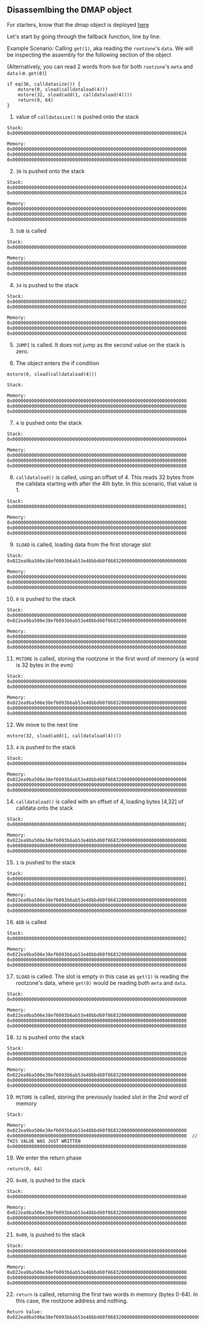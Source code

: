 ## Disassemlbing the DMAP object
For starters, know that the dmap object is deployed [here](https://etherscan.io/address/0x90949c9937A11BA943C7A72C3FA073a37E3FdD96)


Let's start by going through the fallback function, line by line.

Example Scenario: Calling `get(1)`, aka reading the `rootzone`'s `data`.
We will be inspecting the assembly for the following section of the object

(Alternatively, you can read 2 words from `0x0` for both `rootzone`'s `meta` and `data` i.e. `get(0)`)
```
if eq(36, calldatasize()) {
    mstore(0, sload(calldataload(4)))
    mstore(32, sload(add(1, calldataload(4))))
    return(0, 64)
}
```

1. value of `calldatasize()` is pushed onto the stack  
```
Stack:  
0x0000000000000000000000000000000000000000000000000000000000000024

Memory:  
0x0000000000000000000000000000000000000000000000000000000000000000  
0x0000000000000000000000000000000000000000000000000000000000000000  
0x0000000000000000000000000000000000000000000000000000000000000080  
```
2. `36` is pushed onto the stack
```
Stack: 
0x0000000000000000000000000000000000000000000000000000000000000024  
0x0000000000000000000000000000000000000000000000000000000000000024
        
Memory: 
0x0000000000000000000000000000000000000000000000000000000000000000  
0x0000000000000000000000000000000000000000000000000000000000000000  
0x0000000000000000000000000000000000000000000000000000000000000080  
```

3. `SUB` is called  
```
Stack: 
0x0000000000000000000000000000000000000000000000000000000000000000  
        
Memory: 
0x0000000000000000000000000000000000000000000000000000000000000000  
0x0000000000000000000000000000000000000000000000000000000000000000  
0x0000000000000000000000000000000000000000000000000000000000000080  
```

4. `34` is pushed to the stack  
```
Stack: 
0x0000000000000000000000000000000000000000000000000000000000000022
0x0000000000000000000000000000000000000000000000000000000000000000
        
Memory: 
0x0000000000000000000000000000000000000000000000000000000000000000  
0x0000000000000000000000000000000000000000000000000000000000000000  
0x0000000000000000000000000000000000000000000000000000000000000080  
```

5. `JUMPI` is called. It does not jump as the second value on the stack is zero.

6. The object enters the if condition
```
mstore(0, sload(calldataload(4)))
```
```
Stack: 
        
Memory: 
0x0000000000000000000000000000000000000000000000000000000000000000  
0x0000000000000000000000000000000000000000000000000000000000000000  
0x0000000000000000000000000000000000000000000000000000000000000080  
```

7. `4` is pushed onto the stack
```
Stack: 
0x0000000000000000000000000000000000000000000000000000000000000004
        
Memory: 
0x0000000000000000000000000000000000000000000000000000000000000000  
0x0000000000000000000000000000000000000000000000000000000000000000  
0x0000000000000000000000000000000000000000000000000000000000000080  
```

8. `calldataload()` is called, using an offset of 4. This reads 32 bytes from the calldata starting with after the 4th byte. In this
scenario, that value is 1.
```
Stack: 
0x0000000000000000000000000000000000000000000000000000000000000001
        
Memory: 
0x0000000000000000000000000000000000000000000000000000000000000000  
0x0000000000000000000000000000000000000000000000000000000000000000  
0x0000000000000000000000000000000000000000000000000000000000000080  
```

9. `SLOAD` is called, loading data from the first storage slot
```
Stack: 
0x022ea9ba506e38ef6093b6ab53e48bbd60f86832000000000000000000000000       

Memory: 
0x0000000000000000000000000000000000000000000000000000000000000000  
0x0000000000000000000000000000000000000000000000000000000000000000  
0x0000000000000000000000000000000000000000000000000000000000000080  
```

10. `0` is pushed to the stack
```
Stack: 
0x0000000000000000000000000000000000000000000000000000000000000000  
0x022ea9ba506e38ef6093b6ab53e48bbd60f86832000000000000000000000000   

Memory: 
0x0000000000000000000000000000000000000000000000000000000000000000  
0x0000000000000000000000000000000000000000000000000000000000000000  
0x0000000000000000000000000000000000000000000000000000000000000080  
``` 

11. `MSTORE` is called, storing the rootzone in the first word of memory (a word is 32 bytes in the evm)
```
Stack: 
0x0000000000000000000000000000000000000000000000000000000000000000  
0x0000000000000000000000000000000000000000000000000000000000000000
        
Memory: 
0x022ea9ba506e38ef6093b6ab53e48bbd60f86832000000000000000000000000  
0x0000000000000000000000000000000000000000000000000000000000000000 
0x0000000000000000000000000000000000000000000000000000000000000080  
```  

12. We move to the next line
```
mstore(32, sload(add(1, calldataload(4))))
```

13. `4` is pushed to the stack
```
Stack: 
0x0000000000000000000000000000000000000000000000000000000000000004
        
Memory: 
0x022ea9ba506e38ef6093b6ab53e48bbd60f86832000000000000000000000000  
0x0000000000000000000000000000000000000000000000000000000000000000    
0x0000000000000000000000000000000000000000000000000000000000000080  
``` 
14. `calldataload()` is called with an offset of 4, loading bytes [4,32] of calldata onto the stack
```
Stack: 
0x0000000000000000000000000000000000000000000000000000000000000001
        
Memory: 
0x022ea9ba506e38ef6093b6ab53e48bbd60f86832000000000000000000000000  
0x0000000000000000000000000000000000000000000000000000000000000000    
0x0000000000000000000000000000000000000000000000000000000000000080  
```

15. `1` is pushed to the stack
```
Stack: 
0x0000000000000000000000000000000000000000000000000000000000000001
0x0000000000000000000000000000000000000000000000000000000000000001
        
Memory: 
0x022ea9ba506e38ef6093b6ab53e48bbd60f86832000000000000000000000000  
0x0000000000000000000000000000000000000000000000000000000000000000   
0x0000000000000000000000000000000000000000000000000000000000000080  
```

16. `ADD` is called
```
Stack: 
0x0000000000000000000000000000000000000000000000000000000000000002
        
Memory: 
0x022ea9ba506e38ef6093b6ab53e48bbd60f86832000000000000000000000000  
0x0000000000000000000000000000000000000000000000000000000000000000   
0x0000000000000000000000000000000000000000000000000000000000000080  
```

17. `SLOAD` is called. The slot is empty in this case as `get(1)` is reading the rootzone's data, where `get(0)` would be reading both `meta` and `data`.
```
Stack: 
0x0000000000000000000000000000000000000000000000000000000000000000
        
Memory: 
0x022ea9ba506e38ef6093b6ab53e48bbd60f86832000000000000000000000000  
0x0000000000000000000000000000000000000000000000000000000000000000  
0x0000000000000000000000000000000000000000000000000000000000000080  
```

18. `32` is pushed onto the stack
```
Stack: 
0x0000000000000000000000000000000000000000000000000000000000000020    
0x0000000000000000000000000000000000000000000000000000000000000000
        
Memory: 
0x022ea9ba506e38ef6093b6ab53e48bbd60f86832000000000000000000000000    
0x0000000000000000000000000000000000000000000000000000000000000000  
0x0000000000000000000000000000000000000000000000000000000000000080  
```


19. `MSTORE` is called, storing the previously loaded slot in the 2nd word of memory
```
Stack: 
        
Memory: 
0x022ea9ba506e38ef6093b6ab53e48bbd60f86832000000000000000000000000  
0x0000000000000000000000000000000000000000000000000000000000000000  // THIS VALUE WAS JUST WRITTEN
0x0000000000000000000000000000000000000000000000000000000000000080  
```


19. We enter the return phase
```
return(0, 64)
```

20. `0x40`, is pushed to the stack 
```
Stack: 
0x0000000000000000000000000000000000000000000000000000000000000040
        
Memory: 
0x022ea9ba506e38ef6093b6ab53e48bbd60f86832000000000000000000000000  
0x0000000000000000000000000000000000000000000000000000000000000000  
0x0000000000000000000000000000000000000000000000000000000000000080  
```

21. `0x00`, is pushed to the stack 
```
Stack: 
0x0000000000000000000000000000000000000000000000000000000000000000
0x0000000000000000000000000000000000000000000000000000000000000040
        
Memory: 
0x022ea9ba506e38ef6093b6ab53e48bbd60f86832000000000000000000000000  
0x0000000000000000000000000000000000000000000000000000000000000000  
0x0000000000000000000000000000000000000000000000000000000000000080  
```

22. `return` is called, returning the first two words in memory (bytes 0-64). In this case, the rootzone address and nothing.
```
Return Value: 0x022ea9ba506e38ef6093b6ab53e48bbd60f868320000000000000000000000000000000000000000000000000000000000000000000000000000000000000000
```
